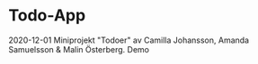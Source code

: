 # Todo-App

2020-12-01 
Miniprojekt "Todoer" av Camilla Johansson, Amanda Samuelsson & Malin Österberg. 
Demo 

